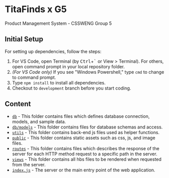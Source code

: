 # TitaFinds x G5
Product Management System - CSSWENG Group 5

## Initial Setup
For setting up dependencies, follow the steps:
1. For VS Code, open Terminal (by <kbd>Ctrl</kbd>+<kbd>`</kbd> or View > Terminal). For others, open command prompt in your local repository folder.
2. *(For VS Code only)* If you see "Windows Powershell," type `cmd` to change to command prompt.
3. Type `npm install` to install all dependencies.
4. Checkout to `development` branch before you start coding.

## Content
- [`db`](db) - This folder contains files which defines database connection, models, and sample data.
- [`db/models`](db/models) - This folder contains files for database schemas and access.
- [`utils`](utils) - This folder contains back-end js files used as helper functions.
- [`public`](public) - This folder contains static assets such as css, js, and image files.
- [`routes`](routes) - This folder contains files which describes the response of the server for each HTTP method request to a specific path in the server.
- [`views`](views) - This folder contains all hbs files to be rendered when requested from the server.
- [`index.js`](index.js) - The server or the main entry point of the web application.


 